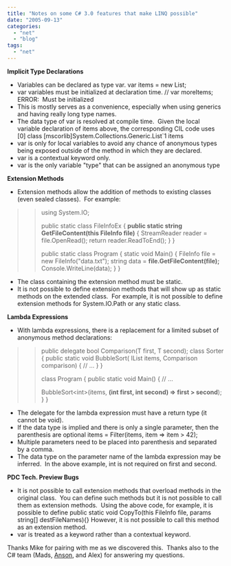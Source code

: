 ```yaml
---
title: "Notes on some C# 3.0 features that make LINQ possible"
date: "2005-09-13"
categories: 
  - "net"
  - "blog"
tags: 
  - "net"
---
```


**Implicit Type Declarations**

- Variables can be declared as type var. var items = new List<int>;
- var variables must be initialized at declaration time. // var moreItems;   ERROR:  Must be initialized
- This is mostly serves as a convenience, especially when using generics and having really long type names.
- The data type of var is resolved at compile time.  Given the local variable declaration of items above, the corresponding CIL code uses \[0\] class \[mscorlib\]System.Collections.Generic.List\`1<int32> items
- var is only for local variables to avoid any chance of anonymous types being exposed outside of the method in which they are declared.
- var is a contextual keyword only.
- var is the only variable "type" that can be assigned an anonymous type

**Extension Methods**

- Extension methods allow the addition of methods to existing classes (even sealed classes).  For example:

> > using System.IO;
> > 
> > public static class FileInfoEx { **public static string GetFileContent(this FileInfo file)** { StreamReader reader = file.OpenRead(); return reader.ReadToEnd(); } }
> > 
> > public static class Program { static void Main() { FileInfo file = new FileInfo("data.txt"); string data = **file.GetFileContent(file);** Console.WriteLine(data); } }

- The class containing the extension method must be static.
- It is not possible to define extension methods that will show up as static methods on the extended class.  For example, it is not possible to define extension methods for System.IO.Path or any static class.

**Lambda Expressions**

- With lambda expressions, there is a replacement for a limited subset of anonymous method declarations:

> > public delegate bool Comparison<T>(T first, T second); class Sorter { public static void BubbleSort<T>( IList<T> items, Comparison<T> comparison) { // ... } }
> > 
> > class Program { public static void Main() { // ...
> > 
> > BubbleSort<int\>(items, **(int first, int second) => first > second**); } }

- The delegate for the lambda expression must have a return type (it cannot be void).
- If the data type is implied and there is only a single parameter, then the parenthesis are optional items = Filter<int>(items, item => item > 42);
- Multiple parameters need to be placed into parenthesis and separated by a comma.
- The data type on the parameter name of the lambda expression may be inferred.  In the above example, int is not required on first and second.

**PDC Tech. Preview Bugs**

- It is not possible to call extension methods that overload methods in the original class.  You can define such methods but it is not possible to call them as extension methods.  Using the above code, for example, it is possible to define public static void CopyTo(this FileInfo file, params string\[\] destFileNames){} However, it is not possible to call this method as an extension method.
- var is treated as a keyword rather than a contextual keyword.

Thanks Mike for pairing with me as we discovered this.  Thanks also to the C# team (Mads, [Anson](https://blogs.msdn.com/ansonh/), and Alex) for answering my questions.
